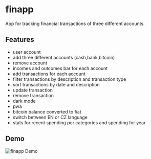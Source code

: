 # finapp

App for tracking financial transactions of three different accounts.

## Features

- user account
- add three different accounts (cash,bank,bitcoin)
- remove account
- incomes and outcomes bar for each account
- add transactions for each account
- filter transactions by description and transaction type
- sort transactions by date and description
- update transaction
- remove transaction
- dark mode
- pwa
- bitcoin balance converted to fiat
- switch between EN or CZ language
- stats for recent spending per categories and spending for year

## Demo

![finapp Demo](https://i.imgur.com/fYlxXg4.gif)
